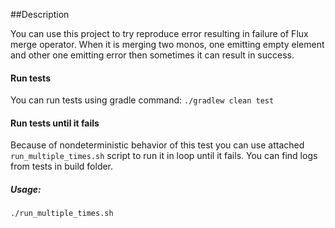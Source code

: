 ##Description

You can use this project to try reproduce error resulting in failure of Flux merge operator.
When it is merging two monos, one emitting empty element and other one emitting error 
then sometimes it can result in success.

#### Run tests
You can run tests using gradle command:
```./gradlew clean test```

#### Run tests until it fails
Because of nondeterministic behavior of this test you can use attached ``run_multiple_times.sh`` script to run it in loop
until it fails. You can find logs from tests in build folder.

##### Usage:
```./run_multiple_times.sh```
